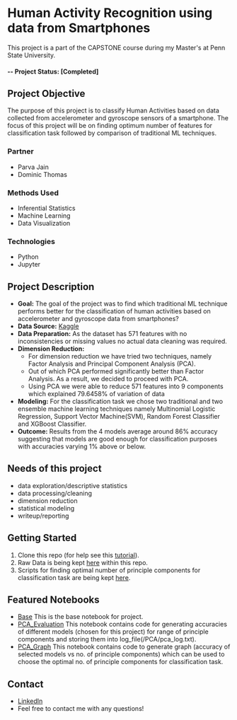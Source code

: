 # Human Activity Recognition using data from Smartphones
This project is a part of the CAPSTONE course during my Master's at Penn State University.

#### -- Project Status: [Completed]

## Project Objective
The purpose of this project is to classify Human Activities based on data collected from accelerometer and gyroscope sensors of a smartphone. The focus of this project will be on finding optimum number of features for classification task followed by comparison of traditional ML techniques.

### Partner
* Parva Jain
* Dominic Thomas

### Methods Used
* Inferential Statistics
* Machine Learning
* Data Visualization

### Technologies
* Python
* Jupyter

## Project Description
* **Goal:** The goal of the project was to find which traditional ML technique performs better for the classification of human activities based on accelerometer and gyroscope data from smartphones?
* **Data Source:** [Kaggle](https://www.kaggle.com/datasets/uciml/human-activity-recognition-with-smartphones)
* **Data Preparation:** As the dataset has 571 features with no inconsistencies or missing values no actual data cleaning was required.
* **Dimension Reduction:**
  * For dimension reduction we have tried two techniques, namely Factor Analysis and Principal Component Analysis (PCA).
  * Out of which PCA performed significantly better than Factor Analysis. As a result, we decided to proceed with PCA.
  * Using PCA we were able to reduce 571 features into 9 components which explained 79.6458% of variation of data
* **Modeling:** For the classification task we chose two traditional and two ensemble machine learning techniques namely Multinomial Logistic Regression, Support Vector Machine(SVM), Random Forest Classifier and XGBoost Classifier.
* **Outcome:** Results from the 4 models average around 86% accuracy suggesting that models are good enough for classification purposes with accuracies varying 1% above or below.

## Needs of this project
- data exploration/descriptive statistics
- data processing/cleaning
- dimension reduction
- statistical modeling
- writeup/reporting

## Getting Started
1. Clone this repo (for help see this [tutorial](https://help.github.com/articles/cloning-a-repository/)).
2. Raw Data is being kept [here](/Data/) within this repo.    
3. Scripts for finding optimal number of principle components for classification task are being kept [here](/PCA/).

## Featured Notebooks
* [Base](/HAR_base.ipynb) This is the base notebook for project.
* [PCA_Evaluation](/PCA/PC_Evaluation.ipynb) This notebook contains code for generating accuracies of different models (chosen for this project) for range of principle components and storing them into log_file(/PCA/pca_log.txt).
* [PCA_Graph](/PCA/PC_Graph.ipynb) This notebook contains code to generate graph (accuracy of selected models vs no. of principle components) which can be used to choose the optimal no. of principle components for classification task.

## Contact
* [LinkedIn](https://www.linkedin.com/in/akshay2718/)
* Feel free to contact me with any questions!